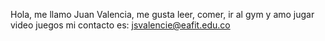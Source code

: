 Hola, me llamo Juan Valencia, me gusta leer, comer, ir al gym y amo jugar video juegos
mi contacto es: jsvalencie@eafit.edu.co
